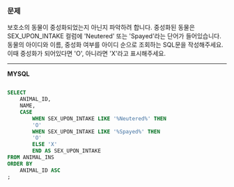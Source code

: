 ### 문제

보호소의 동물이 중성화되었는지 아닌지 파악하려 합니다. 중성화된 동물은 SEX_UPON_INTAKE 컬럼에 'Neutered' 또는 'Spayed'라는 단어가 들어있습니다. 동물의 아이디와 이름, 중성화 여부를 아이디 순으로 조회하는 SQL문을 작성해주세요. 이때 중성화가 되어있다면 'O', 아니라면 'X'라고 표시해주세요.

---

__MYSQL__

```SQL

SELECT
    ANIMAL_ID,
    NAME,
    CASE
        WHEN SEX_UPON_INTAKE LIKE '%Neutered%' THEN
        'O'
        WHEN SEX_UPON_INTAKE LIKE '%Spayed%' THEN
        'O'
        ELSE 'X'
        END AS SEX_UPON_INTAKE
FROM ANIMAL_INS
ORDER BY
    ANIMAL_ID ASC
;

```